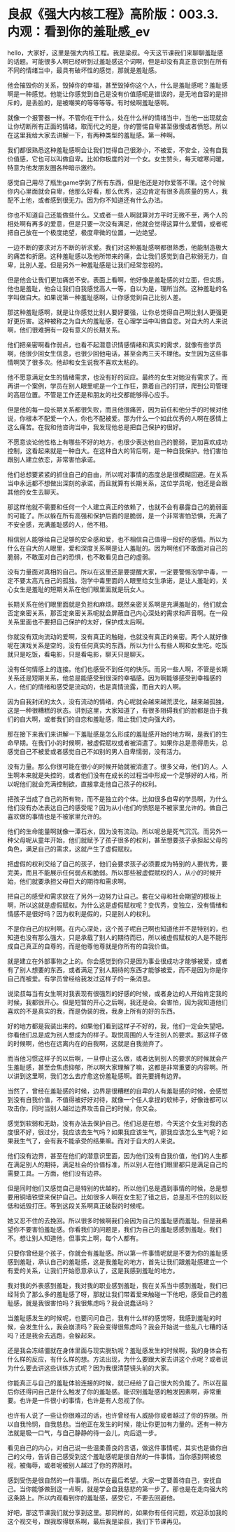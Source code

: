 # 良叔《强大内核工程》高阶版：003.3.内观：看到你的羞耻感_ev

hello，大家好，这里是强大内核工程。我是梁叔。今天这节课我们来聊聊羞耻感的话题。可能很多人啊已经听到过羞耻感这个词啊，但是却没有真正意识到在所有不同的情绪当中，最具有破坏性的感觉，那就是羞耻感。

他会摧毁你的关系，毁掉你的幸福，甚至毁掉你这个人，什么是羞耻感呢？羞耻感啊是一种感觉。他能让你感觉到自己是没有价值感呢是错误的，是无地自容的是排斥的，是丢脸的，是被嘲笑的等等等等。有时候啊羞耻感啊。

就像一个报警器一样。不管你在干什么，处在什么样的情绪当中，当他一出现就会让你切断所有正面的情绪。取而代之的是，你的警惕自卑甚至傲慢或者愤怒。所以在这里我给大家去讲解一下，有两种类型的羞耻感。第一种啊。

我们都很熟悉这种羞耻感啊会让我们觉得自己很渺小，不被爱，不安全，没有自我价值感，它也可以叫做自卑。比如你极度的对一个女。女生赞头，每天嘘寒问暖，特意为他发朋友圈各种暗示邀约。

感觉自己用尽了瓶生game学到了所有东西，但是他还是对你爱答不理。这个时候你内心里面就会自卑，他那么好看，那么优秀，这边肯定有很多高质量的男人，我配不上他，或者感到很无力。因为你不知道还有什么办法。

你也不知道自己还能做些什么。又或者一些人啊就算对方平时无微不至，两个人的相处啊有再多的爱意，但是只要一次没有满足，他就会觉得这算什么爱情，或者呢把自己放在一个极度绝望，极度卑微的位置，一边绝望。

一边不断的要求对方不断的祈求爱。我们对这种羞耻感啊都很熟悉，他能制造极大的痛苦和折磨。这种羞耻感以及他所带来的痛，会让我们感觉到自己软弱无力，自卑，比别人差。但是另外一种羞耻感是让我们经常忽视的。

但是他会让我们更加痛苦不安。表面上看啊，他好像是羞耻感的对立面，但实质。他也是羞耻，他会让我们自我感觉高人一等，自以为是，理所当然。这种羞耻的名字叫做自大。如果说第一种羞耻感啊，让你感觉到自己比别人差。

那这种羞耻感啊，就是让你感觉比别人要好要强，让你总觉得自己啊比别人更强更好更厉害。这种被称之为自大的羞耻感，在心理学当中叫做自恋。对自大的人来说啊，他们很难拥有一段有意义的长期关系。

他们把亲密啊看作弱点，也看不起潜意识情感情绪和真实的需求，就像有些学员啊，他很少回女生信息，也很少回他电话，甚至会两三天不理他。女生因为这些事情啊哭了很多次。他却和女生说我不喜欢太粘的。

他不愿意满足女生的情绪需求，也没有好的回应。最终的女生对她没有需求了。而再讲一个案例，学员在别人眼里呢是一个工作狂，靠着自己的打拼，爬到公司管理的高层位置。不管是工作还是和朋友的社交都能够得心应手。

但是他的每一段长期关系都很失败，而且他很痛苦，因为前任和他分手的时候对他说，你根本不配爱一个人，你也不配被爱。那为什么一个如此优秀的人啊在感情上这么痛苦。在我和他咨询当中，我发现他总是把自己保护的很好。

不愿意谈论他性格上有哪些不好的地方，也很少表达他自己的脆弱，更加喜欢成功控制，这看起来就是一种自大。在这种自大的背后啊，是一种自我保护。他们害怕跟别人建立依恋，非常害怕承诺。

他们总想要紧紧的抓住自己的自由，所以呢对事情的态度总是很模糊回避。在关系当中永远都不想做出深刻的承诺，而且就算有长期关系，这位学员呢，他还是会跟其他的女生去聊天。

那这样他就不需要和任何一个人建立真正的依赖了，也就不会有暴露自己的脆弱面的可能了。所以躲在所有高强和保护后面的是脆弱，是一个非常害怕恐惧，充满了不安全感，充满羞耻感的人，他不相。

相信别人能够给自己足够的安全感和爱，也不相信自己值得一段好的感情。所以为什么在自大的人眼里，爱和深度关系啊是让人羞耻的。因为啊他们不敢面对自己的脆弱，不敢面对自己的恐惧，也不敢看见自己的虚弱。

没有力量面对真相的自己。所以在这里还是要提醒大家，一定要警惕泡学中毒，一定不要太高亢自己的孤独。泡学中毒里面的人眼里给女生承诺，是让人羞耻的，关心女生是羞耻的短期关系在他们眼里面就是玩女人。

长期关系在他们眼里面就是负担和麻烦。既然亲密关系啊是充满羞耻的，他们就会否定亲密关系，那否定亲密关系呢就会屏蔽自己内心深处的需求和声音啊。在一段关系里面也不要把自己保护的太好，保护成太后啊。

你就没有双向流动的爱啊，没有真正的触碰，也就没有真正的亲密。两个人就好像呢在演戏关系是空的，没有任何真实的东西。所以为什么有些人啊和女生吃。吃饭就只是吃饭，看电影，只是看电影，聊天只是聊天。

没有任何情感上的连接。他们也感受不到任何的快乐。而另一些人啊，不管是长期关系还是短期关系，他总是能感受到很深的幸福感。因为啊能够感受到幸福感的人，他们的情绪和感受是流动的，也是真情流露，而自大的人啊。

因为自我封闭的太久，没有流动的情绪，内心呢就会越来越荒漠化，越来越孤独，这是一种很糟糕的状态。讲到这里，大家知道了，有很多阻碍我们的脸都是由于我们的自大啊，或者我们的自恋和羞耻感，阻止我们走向强大的。

那在接下来我们来讲解一下羞耻感是怎么形成的羞耻感开始的地方啊，是我们的生命早期。在我们小的时候啊，被虚假赋权或者被消遣了。如果你总是患得患失，总感觉自己不被爱或者感觉自己不如别的男人自卑懦弱，没有活力。

没有力量。那么你很可能在很小的时候开始就被消遣了。很多父母，他们的人。人生啊本来就是失控的，或者他们没有在成长的过程当中形成一个足够好的人格，所以呢他们就会充满控制欲，直接拿走他自己孩子的权利。

把孩子当成了自己的所有物，而不是独立的个体。比如很多自卑的学员啊，为什么他们没有办法表达自己的感受呢？因为从小他们的愤怒是不被家里允许的。做自己喜欢做的事情也是不被家里允许的。

他们的生命能量啊就像一潭石水，因为没有流动。所以呢总是死气沉沉。而另外一种父母呢从童年开始，他们就赋予了孩子很多的权利，甚至想要孩子承担起父母的角色，满足自己的需求，这就产生了虚假赋权。

把虚假的权利交给了自己的孩子，他们会要求孩子必须要成为特别的人要优秀，要完美，而且不能展示任何弱点和脆弱。所以那些被虚假赋权的人，从小的时候开始，他们就要承担父母巨大的期待和需求啊。

把自己的感受和需求放在了另外一边努力让自己。套在父母和社会期望的模板上啊，所以这就是虚假赋权。为什么这是虚假赋权呢？变优秀，变独立，没有情绪和情感不是很好吗？因为权利是假的，只是别人的权利。

不是你自己的权利啊。在内心深处，这个孩子呢自己啊也知道他并不是特别的，也知道也没有那么强大，只是承载了别人的期待而已，所以被虚假赋权的人是不能形成自己真正的自尊的，而是他尊他尊就是你所有的自我价值。

就是建立在外部事物之上的。你会感觉到你只是因为事业很成功才能够被爱，或者有了别人想要的东西，或者满足了别人期待的东西才能够被爱，而不是因为你是你自己而被爱。有学员曾经给我发过这样子的一条消息。

说梁叔每当有女生啊对我表现有很强烈的好感的时候，或者身边的人开始肯定我的时候，我都很开心。但是短暂的开心之后啊，我还是会。会害怕，因为我知道他们喜欢的不是真实的我，而是伪装的我，我身上所有的好的东西。

好的地方都是我装出来的。如果他们看到这样子不好的，我，他们一定会失望吧。你看他们总是成为别人想成为的样子。取悦周围的人专注别人的要求。那这样子做的时候啊，他也在远离内在的自我啊，这就是自我抛弃了。

而当他习惯这样子的以后啊，一旦停止这么做，或者达到别人的要求的时候就会产生羞耻感，甚至会焦虑抑郁，所以啊大家理解了嘛，这都是非常重要的内容啊。所以讲到这里啊，我们怎么去疗愈这份羞耻感啊。首先要拥有边界。

当然了，曾经在羞耻感的时候，边界是很糟糕的自卑的人有羞耻感的时候，会感觉到没有自我价值，不值得被好好对待，就像一个任人拿捏的软柿子，好像谁都可以攻击你，同时当别人越过边界攻击自己的时候，你又会。

感觉到软弱和无助，没有办法去保护自己。他们总是在想，今天这个女生对我的态度很不好，很过分，我应该去生气吗？如果我应该生气，那我应该怎么生气呢？如果我生气了，会有我不能承受的结果嘛。而对于自大的人来说。

他们没有边界，甚至在他们的潜意识里面，因为他们没有自我价值，他们的人生都在满足别人的期待，满足社会的价值标准，所以别人在他们眼里都只是满足自己的需要工具。一方面，他们没有边界。

但是同时他们又感觉自己是特别的优越的，所以他们总是遇到事情的时候，总是想要用铜墙铁壁来保护自己。比如很多人啊在女生犯了错之后，总是忍不住的刻以贬低和诋毁打压。等到这段关系啊真正破裂的时候呢。

她又忍不住的去挽回。所以很多时候啊我们会因为自己的羞耻感而羞耻。但是我希望你不要害怕羞耻感。你看我们的问题是，我们为自己的羞耻感感到羞耻。我们不。想让别人知道他，但事实上啊，每个人都有。

只要你曾经是个孩子，你就会有羞耻感。所以第一件事情呢就是不要为你的羞耻感感到羞耻，承认自己的羞耻感，这是我羞耻的地方，首先让我们跟羞耻感建立一个有爱的关系，让我们开始愿意承认了，这是我感到羞耻的地方。

我对我的外表感到羞耻，我对我的职业感到羞耻，我在关系当中感到羞耻，我们已经背负了那么多的羞耻感了呀，那就让我们带着爱来触碰一下他吧，感受自己的羞耻感，就是我很害怕吗？我很焦虑吗？我会说蠢话吗？

当羞耻感发生的时候呢，也要问问自己，我有什么样的感觉呀，我感到羞耻的时候，会发生什么，我会崩溃吗？我会变得很焦虑吗？我会开始说一些乱八七糟的话吗？还是我会去逃跑，会躲起来。

还是我会冻结僵就在身体里面与现实脱轨呢？羞耻感发生的时候啊，我的身体会有什么样的反应，有什么样的想。方法出现，为什么要跟大家去讲这个点呢？或者说为什么要去讲这些训练方式呢？因为我很清楚镜头前的大家。

你能真正与自己的羞耻体验连接的时候，就已经给了自己很大的负能了。所以在最后你还得问自己是什么触发了你的羞耻感。能识别羞耻感的触发因素啊，非常重要。也许是一件很小的事情，也许是有人忽视了你。

也许有人说了一些让你很难过的话，也许曾经有人威胁你或者越过了你的界限。所以自我怜悯，自我慈悲。当他正在发生的时候，能让你更加有力量的。还有一种方法就是吸一口气，与自己静静的待一会儿，向后退一步。

看见自己的内心，对自己说一些温柔善良的言语，做这件事情呢，其实也是做你自己的父母，告诉自己感受到这个羞耻感呢是很自然的一件事情。当你感到啊被忽视，被侮辱，或者呢被别人越过了你的界限时。

感到受伤是很自然的一件事情。所以在最后希望。大家一定要善待自己，安抚自己。当你能够做到这一点啊，就是学会自我慈悲的第一步了。那也是在走向强大的这条路上。所以内观看到你的羞耻感，感受它，不要去回避他。

好吧，那这节课我们就分享到这里。那同样的，如果你有任何问题，欢迎添加我的这个视交号，跟我取得联系啊，最后我是梁叔，我们下节课再见。

